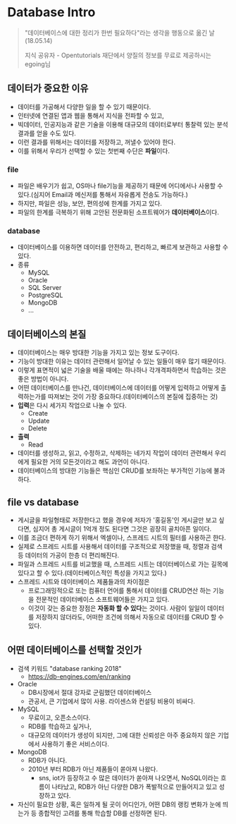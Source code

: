 # Database Intro

> "데이터베이스에 대한 정리가 한번 필요하다"라는 생각을 행동으로 옮긴 날(18.05.14)
>
> 지식 공유자 - Opentutorials 재단에서 양질의 정보를 무료로 제공하시는 egoing님

## 데이터가 중요한 이유

* 데이터를 가공해서 다양한 일을 할 수 있기 때문이다.
* 인터넷에 연결된 앱과 웹을 통해서 지식을 전파할 수 있고,
* 빅데이터, 인공지능과 같은 기술을 이용해 대규모의 데이터로부터 통찰력 있는 분석결과를 얻을 수도 있다.
* 이런 결과를 위해서는 데이터를 저장하고, 꺼낼수 있어야 한다.
* 이를 위해서 우리가 선택할 수 있는 첫번째 수단은 **파일**이다.

### file

* 파일은 배우기가 쉽고, OS마나 file기능을 제공하기 때문에 어디에서나 사용할 수 있다.(심지어 Email과 메신저를 통해서 자유롭게 전송도 가능하다.)
* 하지만, 파일은 성능, 보안, 편의성에 한계를 가지고 있다.
* 파일의 한계를 극복하기 위해 고안된 전문화된 소프트웨어가 **데이터베이스**이다.

### database

* 데이터베이스를 이용하면 데이터를 안전하고, 편리하고, 빠르게 보관하고 사용할 수 있다.
* 종류
  * MySQL
  * Oracle
  * SQL Server
  * PostgreSQL
  * MongoDB
  * ...

## 데이터베이스의 본질

* 데이터베이스는 매우 방대한 기능을 가지고 있는 정보 도구이다.
* 기능이 방대한 이유는 데이터 관련해서 일어날 수 있는 일들이 매우 많기 때문이다.
* 이렇게 표면적이 넓은 기술을 배울 때에는 하나하나 각개격파하면서 학습하는 것은 좋은 방법이 아니다.
* 어떤 데이터베이스를 만나건, 데이터베이스에 데이터를 어떻게 입력하고 어떻게 출력하는가를 따져보는 것이 가장 중요하다.(데이터베이스의 본질에 집중하는 것)
* **입력**은 다시 세가지 작업으로 나눌 수 있다.
  * Create
  * Update
  * Delete
* **출력**
  * Read
* 데이터를 생성하고, 읽고, 수정하고, 삭제하는 네가지 작업이 데이터 관련해서 우리에게 필요한 거의 모든것이라고 해도 과언이 아니다.
* 데이터베이스의 방대한 기능들은 핵심인 CRUD를 보좌하는 부가적인 기능에 불과하다.

## file vs database

* 게시글을 파일형태로 저장한다고 했을 경우에 저자가 '홍길동'인 게시글만 보고 싶다면, 심지어 총 게시글이 1억개 정도 된다면 그것은 굉장히 골치아픈 일이다.
* 이를 조금더 편하게 하기 위해서 엑셀이나, 스프레드 시트의 필터를 사용하곤 한다.
* 실제로 스프레드 시트를 사용해서 데이터를 구조적으로 저장했을 때, 정렬과 검색 등 데이터의 가공이 한층 더 편리해진다.
* 파일과 스프레드 시트를 비교했을 때, 스프레드 시트는 데이터베이스로 가는 길목에 있다고 할 수 있다.(데이터베이스적인 특성을 가지고 있다.)
* 스프레드 시트와 데이터베이스 제품들과의 차이점은
  * 프로그래밍적으로 또는 컴퓨터 언어를 통해서 데이터를 CRUD연산 하는 기능을 전문적인 데이터베이스 소프트웨어들은 가지고 있다.
  * 이것이 갖는 중요한 장점은 **자동화 할 수 있다**는 것이다. 사람이 일일이 데이터를 저장하지 않더라도, 어떠한 조건에 의해서 자동으로 데이터를 CRUD 할 수 있다.

## 어떤 데이터베이스를 선택할 것인가

* 검색 키워드 "database ranking 2018"
  * https://db-engines.com/en/ranking
* Oracle
  * DB시장에서 절대 강자로 군림했던 데이터베이스
  * 관공서, 큰 기업에서 많이 사용. 라이센스와 컨설팅 비용이 비싸다.
* MySQL
  * 무료이고, 오픈소스이다.
  * RDB를 학습하고 싶거나,
  * 대규모의 데이터가 생성이 되지만, 그에 대한 신뢰성은 아주 중요하지 않은 기업에서 사용하기 좋은 서비스이다.
* MongoDB
  * RDB가 아니다.
  * 2010년 부터 RDB가 아닌 제품들이 쏟아져 나왔다.
    * sns, iot가 등장하고 수 많은 데이터가 쏟아져 나오면서, NoSQL이라는 흐름이 나타났고, RDB가 아닌 다양한 DB가 폭발적으로 만들어지고 있고 성장하고 있다.
* 자신이 필요한 상황, 혹은 일하게 될 곳이 어디인가, 어떤 DB의 랭킹 변화가 눈에 띄는가 등 종합적인 고려를 통해 학습할 DB를 선정하면 된다.

